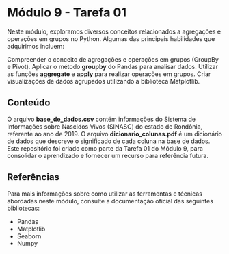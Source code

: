 # Módulo 9 - Tarefa 01
Neste módulo, exploramos diversos conceitos relacionados a agregações e operações em grupos no Python. Algumas das principais habilidades que adquirimos incluem:

Compreender o conceito de agregações e operações em grupos (GroupBy e Pivot).
Aplicar o método **groupby** do Pandas para analisar dados.
Utilizar as funções **aggregate** e **apply** para realizar operações em grupos.
Criar visualizações de dados agrupados utilizando a biblioteca Matplotlib.
## Conteúdo
O arquivo **base_de_dados.csv** contém informações do Sistema de Informações sobre Nascidos Vivos (SINASC) do estado de Rondônia, referente ao ano de 2019.
O arquivo **dicionario_colunas.pdf** é um dicionário de dados que descreve o significado de cada coluna na base de dados.
Este repositório foi criado como parte da Tarefa 01 do Módulo 9, para consolidar o aprendizado e fornecer um recurso para referência futura.

## Referências
Para mais informações sobre como utilizar as ferramentas e técnicas abordadas neste módulo, consulte a documentação oficial das seguintes bibliotecas:

- Pandas
- Matplotlib
- Seaborn
- Numpy
